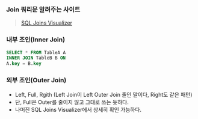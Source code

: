 ### Join 쿼리문 알려주는 사이트
>[SQL Joins Visualizer](https://sql-joins.leopard.in.ua/) <br>

### 내부 조인(Inner Join)
```sql
SELECT * FROM TableA A
INNER JOIN TableB B ON
A.key = B.key
```

### 외부 조인(Outer Join)
- Left, Full, Rgith (Left Join이 Left Outer Join 줄인 말이다, Right도 같은 패턴)
- 단, Full은 Outer를 줄이지 않고 그대로 쓰는 듯하다.
- 나머진 SQL Joins Visualizer에서 상세히 확인 가능하다.
